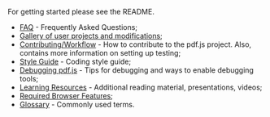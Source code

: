 For getting started please see the README.

+ [FAQ](wiki/Frequently-Asked-Questions) - Frequently Asked Questions;
+ [Gallery of user projects and modifications](wiki/Gallery-of-user-projects-and-modifications);
+ [Contributing/Workflow](wiki/Contributing) - How to contribute to the pdf.js project. Also, contains more information on setting up testing;
+ [Style Guide](wiki/Style-Guide) - Coding style guide;
+ [Debugging pdf.js](wiki/Debugging-pdf.js) - Tips for debugging and ways to enable debugging tools;
+ [Learning Resources](wiki/Additional-Learning-Resources) - Additional reading material, presentations, videos;
+ [Required Browser Features](wiki/Required-Browser-Features);
+ [Glossary](wiki/Glossary) - Commonly used terms.
